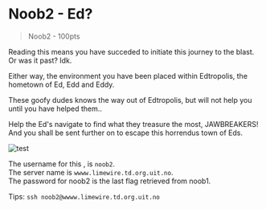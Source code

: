 # Noob2 - Ed?
>    Noob2 - 100pts

Reading this means you have succeded to initiate this journey to the blast. Or was it past? Idk.

Either way, the environment you have been placed within Edtropolis, the hometown of Ed, Edd and Eddy. 

These goofy dudes knows the way out of Edtropolis, but will not help you until you have helped them..

Help the Ed's navigate to find what they treasure the most, JAWBREAKERS! And you shall be sent further on to escape this horrendus town of Eds.

![test](https://media.giphy.com/media/12bf1xyaw7a59u/giphy.gif)


The username for this , is `noob2`.  
The server name is `wwww.limewire.td.org.uit.no`.  
The password for noob2 is the last flag retrieved from noob1.

Tips:
`ssh noob2@wwww.limewire.td.org.uit.no`
